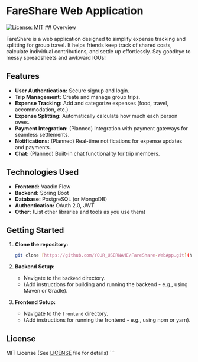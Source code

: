 # FareShare Web Application

[![License: MIT](https://img.shields.io/badge/License-MIT-yellow.svg)](https://opensource.org/licenses/MIT) ## Overview

FareShare is a web application designed to simplify expense tracking and splitting for group travel. It helps friends keep track of shared costs, calculate individual contributions, and settle up effortlessly. Say goodbye to messy spreadsheets and awkward IOUs!

## Features

- **User Authentication:** Secure signup and login.
- **Trip Management:** Create and manage group trips.
- **Expense Tracking:** Add and categorize expenses (food, travel, accommodation, etc.).
- **Expense Splitting:** Automatically calculate how much each person owes.
- **Payment Integration:** (Planned) Integration with payment gateways for seamless settlements.
- **Notifications:** (Planned) Real-time notifications for expense updates and payments.
- **Chat:** (Planned) Built-in chat functionality for trip members.

## Technologies Used

- **Frontend:** Vaadin Flow
- **Backend:** Spring Boot
- **Database:** PostgreSQL (or MongoDB)
- **Authentication:** OAuth 2.0, JWT
- **Other:** (List other libraries and tools as you use them)

## Getting Started

1. **Clone the repository:**

   ````bash
   git clone [https://github.com/YOUR_USERNAME/FareShare-WebApp.git](https://www.google.com/search?q=https://github.com/YOUR_USERNAME/FareShare-WebApp.git)  ```

   ````

2. **Backend Setup:**

   - Navigate to the `backend` directory.
   - (Add instructions for building and running the backend - e.g., using Maven or Gradle).

3. **Frontend Setup:**
   - Navigate to the `frontend` directory.
   - (Add instructions for running the frontend - e.g., using npm or yarn).

## License

MIT License (See [LICENSE](LICENSE) file for details) ```
